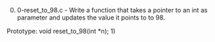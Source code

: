 0) 0-reset_to_98.c - Write a function that takes a pointer to an int as parameter and updates the value it points to to 98.



Prototype: void reset_to_98(int *n);
1)
